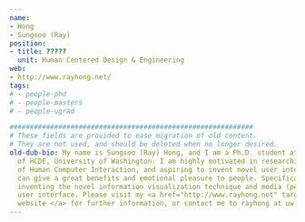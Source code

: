 ```yaml
---
name:
- Hong
- Sungsoo (Ray)
position:
- title: ?????
  unit: Human Centered Design & Engineering
web:
- http://www.rayhong.net/
tags:
# - people-phd
# - people-masters
# - people-ugrad

############################################################
# These fields are provided to ease migration of old content.
# They are not used, and should be deleted when no longer desired.
old-dub-bio: My name is Sungsoo (Ray) Hong, and I am a Ph.D. student at department
  of HCDE, University of Washington. I am highly motivated in researching the field
  of Human Computer Interaction, and aspiring to invent novel user interfaces that
  can give a great benefits and emotional pleasure to people. Specifically, I'm researching,
  inventing the novel information visualization technique and media (personal or social)
  user interface. Please visit my <a href="http://www.rayhong.net" target="_blank">
  website </a> for further information, or contact me to rayhong at uw dot edu.
---
```


